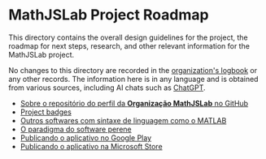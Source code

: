 # MathJSLab Project Roadmap

This directory contains the overall design guidelines for the project, the roadmap for next steps, research, and other relevant information for the MathJSLab project.

No changes to this directory are recorded in the [organization's logbook](../LOGBOOK.md) or any other records. The information here is in any language and is obtained from various sources, including AI chats such as [ChatGPT](https://chatgpt.com/).

- [Sobre o repositório do perfil da **Organização MathJSLab** no GitHub](about-profile.md)
- [Project badges](project-badges.md)
- [Outros softwares com sintaxe de linguagem como o MATLAB](alternatives.md)
- [O paradigma do software perene](perennial-paradigm.md)
- [Publicando o aplicativo no Google Play](google-play-publish)
- [Publicando o aplicativo na Microsoft Store](microsoft-store-publish.md)
